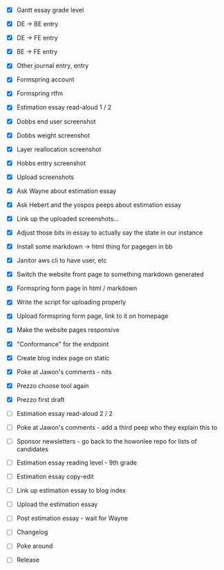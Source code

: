 - [x] Gantt essay grade level
- [x] DE -> BE entry
- [x] DE -> FE entry
- [x] BE -> FE entry
- [x] Other journal entry, entry

- [x] Formspring account
- [x] Formspring rtfm
- [x] Estimation essay read-aloud 1 / 2
- [x] Dobbs end user screenshot
- [x] Dobbs weight screenshot
- [x] Layer reallocation screenshot
- [x] Hobbs entry screenshot
- [x] Upload screenshots

- [x] Ask Wayne about estimation essay
- [x] Ask Hebert and the yospos peeps about estimation essay
- [x] Link up the uploaded screenshots...
- [x] Adjust those bits in essay to actually say the state in our instance

- [x] Install some markdown -> html thing for pagegen in bb
- [x] Janitor aws cli to have user, etc
- [x] Switch the website front page to something markdown generated
- [x] Formspring form page in html / markdown
- [x] Write the script for uploading properly
- [x] Upload formspring form page, link to it on homepage
- [x] Make the website pages responsive
- [x] "Conformance" for the endpoint
- [x] Create blog index page on static

- [x] Poke at Jawon's comments - nits

- [x] Prezzo choose tool again
- [x] Prezzo first draft

- [ ] Estimation essay read-aloud 2 / 2
- [ ] Poke at Jawon's comments - add a third peep who they explain this to
- [ ] Sponsor newsletters - go back to the howonlee repo for lists of candidates
- [ ] Estimation essay reading level - 9th grade
- [ ] Estimation essay copy-edit
- [ ] Link up estimation essay to blog index
- [ ] Upload the estimation essay

- [ ] Post estimation essay - wait for Wayne
- [ ] Changelog
- [ ] Poke around
- [ ] Release
